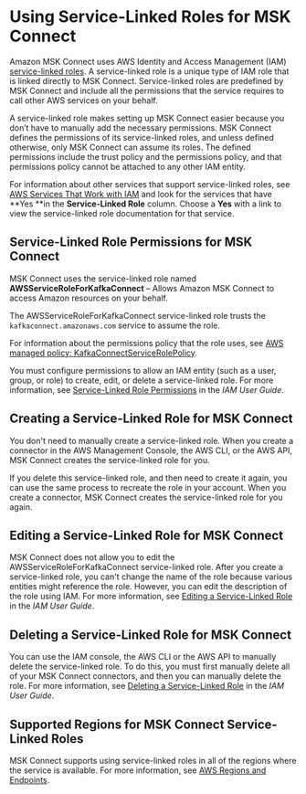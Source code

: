 # Using Service\-Linked Roles for MSK Connect<a name="mkc-using-service-linked-roles"></a>

Amazon MSK Connect uses AWS Identity and Access Management \(IAM\)[ service\-linked roles](https://docs.aws.amazon.com/IAM/latest/UserGuide/id_roles_terms-and-concepts.html#iam-term-service-linked-role)\. A service\-linked role is a unique type of IAM role that is linked directly to MSK Connect\. Service\-linked roles are predefined by MSK Connect and include all the permissions that the service requires to call other AWS services on your behalf\. 

A service\-linked role makes setting up MSK Connect easier because you don’t have to manually add the necessary permissions\. MSK Connect defines the permissions of its service\-linked roles, and unless defined otherwise, only MSK Connect can assume its roles\. The defined permissions include the trust policy and the permissions policy, and that permissions policy cannot be attached to any other IAM entity\.

For information about other services that support service\-linked roles, see [AWS Services That Work with IAM](https://docs.aws.amazon.com/IAM/latest/UserGuide/reference_aws-services-that-work-with-iam.html) and look for the services that have **Yes **in the **Service\-Linked Role** column\. Choose a **Yes** with a link to view the service\-linked role documentation for that service\.

## Service\-Linked Role Permissions for MSK Connect<a name="slr-permissions"></a>

MSK Connect uses the service\-linked role named **AWSServiceRoleForKafkaConnect** – Allows Amazon MSK Connect to access Amazon resources on your behalf\.

The AWSServiceRoleForKafkaConnect service\-linked role trusts the `kafkaconnect.amazonaws.com` service to assume the role\.

For information about the permissions policy that the role uses, see [AWS managed policy: KafkaConnectServiceRolePolicy](mkc-security-iam-awsmanpol.md#security-iam-awsmanpol-KafkaConnectServiceRolePolicy)\.

You must configure permissions to allow an IAM entity \(such as a user, group, or role\) to create, edit, or delete a service\-linked role\. For more information, see [Service\-Linked Role Permissions](https://docs.aws.amazon.com/IAM/latest/UserGuide/using-service-linked-roles.html#service-linked-role-permissions) in the *IAM User Guide*\.

## Creating a Service\-Linked Role for MSK Connect<a name="create-slr"></a>

You don't need to manually create a service\-linked role\. When you create a connector in the AWS Management Console, the AWS CLI, or the AWS API, MSK Connect creates the service\-linked role for you\. 

If you delete this service\-linked role, and then need to create it again, you can use the same process to recreate the role in your account\. When you create a connector, MSK Connect creates the service\-linked role for you again\. 

## Editing a Service\-Linked Role for MSK Connect<a name="edit-slr"></a>

MSK Connect does not allow you to edit the AWSServiceRoleForKafkaConnect service\-linked role\. After you create a service\-linked role, you can't change the name of the role because various entities might reference the role\. However, you can edit the description of the role using IAM\. For more information, see [Editing a Service\-Linked Role](https://docs.aws.amazon.com/IAM/latest/UserGuide/using-service-linked-roles.html#edit-service-linked-role) in the *IAM User Guide*\.

## Deleting a Service\-Linked Role for MSK Connect<a name="delete-slr"></a>

You can use the IAM console, the AWS CLI or the AWS API to manually delete the service\-linked role\. To do this, you must first manually delete all of your MSK Connect connectors, and then you can manually delete the role\. For more information, see [Deleting a Service\-Linked Role](https://docs.aws.amazon.com/IAM/latest/UserGuide/using-service-linked-roles.html#delete-service-linked-role) in the *IAM User Guide*\.

## Supported Regions for MSK Connect Service\-Linked Roles<a name="slr-regions"></a>

MSK Connect supports using service\-linked roles in all of the regions where the service is available\. For more information, see [AWS Regions and Endpoints](https://docs.aws.amazon.com/general/latest/gr/rande.html)\.